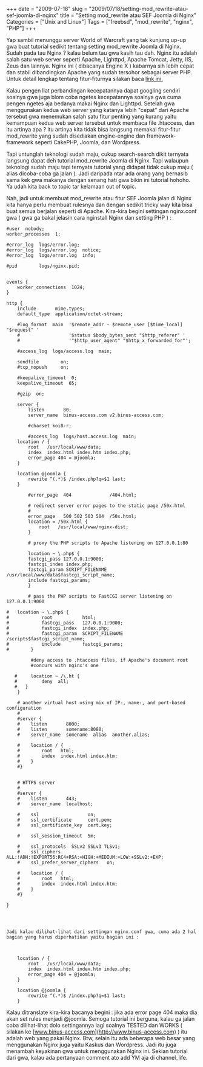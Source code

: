 +++
date = "2009-07-18"
slug = "2009/07/18/setting-mod_rewrite-atau-sef-joomla-di-nginx"
title = "Setting mod_rewrite atau SEF Joomla di Nginx"
Categories = ["Unix and Linux"]
Tags = ["freebsd", "mod_rewrite", "nginx", "PHP"]
+++

Yap sambil menunggu server World of Warcraft yang tak kunjung up-up gwa buat tutorial sedikit tentang setting mod_rewrite Joomla di Nginx. Sudah pada tau Nginx ? kalau belum tau gwa kasih tau dah. Nginx itu adalah salah satu web server seperti Apache, Lighttpd, Apache Tomcat, Jetty, IIS, Zeus dan lainnya. Nginx ini ( dibacanya Engine X ) kabarnya sih lebih cepat dan stabil dibandingkan Apache yang sudah tersohor sebagai server PHP. Untuk detail lengkap tentang fitur-fiturnya silakan baca [link ini.](http://en.wikipedia.org/wiki/Nginx)

Kalau pengen liat perbandingan kecepatannya dapat googling sendiri soalnya gwa juga blom coba ngetes kecepatannya soalnya gwa cuma pengen ngetes aja bedanya makai Nginx dan Lighttpd. Setelah gwa menggunakan kedua web server yang katanya lebih "cepat" dari Apache tersebut gwa menemukan salah satu fitur penting yang kurang yaitu kemampuan kedua web server tersebut untuk membaca file .htaccess, dan itu artinya apa ? itu artinya kita tidak bisa langsung memakai fitur-fitur mod_rewrite yang sudah disediakan engine-engine dan framework-framework seperti CakePHP, Joomla, dan Wordpress.

Tapi untunglah teknologi sudah maju, cukup search-search dikit ternyata langsung dapat deh tutorial mod_rewrite Joomla di Nginx. Tapi walaupun teknologi sudah maju tapi ternyata tutorial yang didapat tidak cukup maju ( alias dicoba-coba ga jalan ). Jadi daripada ntar ada orang yang bernasib sama kek gwa makanya dengan senang hati gwa bikin ini tutorial hohoho. Ya udah kita back to topic tar kelamaan out of topic.

Nah, jadi untuk membuat mod_rewrite atau fitur SEF Joomla jalan di Nginx kita hanya perlu membuat rulesnya dan dengan sedikit tricky way kita bisa buat semua berjalan seperti di Apache. Kira-kira begini settingan nginx.conf gwa ( gwa ga bakal jelasin cara nginstall Nginx dan setting PHP ) :


    
    
    #user  nobody;
    worker_processes  1;
    
    #error_log  logs/error.log;
    #error_log  logs/error.log  notice;
    #error_log  logs/error.log  info;
    
    #pid        logs/nginx.pid;
    
    
    events {
        worker_connections  1024;
    }
    
    http {
        include       mime.types;
        default_type  application/octet-stream;
    
        #log_format  main  '$remote_addr - $remote_user [$time_local] "$request" '
        #                  '$status $body_bytes_sent "$http_referer" '
        #                  '"$http_user_agent" "$http_x_forwarded_for"';
    
        #access_log  logs/access.log  main;
    
        sendfile        on;
        #tcp_nopush     on;
    
        #keepalive_timeout  0;
        keepalive_timeout  65;
    
        #gzip  on;
    
        server {
            listen       80;
            server_name  binus-access.com v2.binus-access.com;
    
            #charset koi8-r;
    
            #access_log  logs/host.access.log  main;
    	location / {
    		root   /usr/local/www/data;
    		index  index.html index.htm index.php;
    		error_page 404 = @joomla; 
    	}
    
    	location @joomla { 
    		rewrite ^(.*)$ /index.php?q=$1 last;
    	}
    
            #error_page  404              /404.html;
    
            # redirect server error pages to the static page /50x.html
            #
            error_page   500 502 503 504  /50x.html;
            location = /50x.html {
                root   /usr/local/www/nginx-dist;
            }
    
            # proxy the PHP scripts to Apache listening on 127.0.0.1:80
            
            location ~ \.php$ {
    		fastcgi_pass 127.0.0.1:9000;
    		fastcgi_index index.php;
    		fastcgi_param SCRIPT_FILENAME /usr/local/www/data$fastcgi_script_name;
    		include fastcgi_params;	
            }
    
            # pass the PHP scripts to FastCGI server listening on 127.0.0.1:9000
            
    #	location ~ \.php$ {
    #            root           html;
    #            fastcgi_pass   127.0.0.1:9000;
    #            fastcgi_index  index.php;
    #            fastcgi_param  SCRIPT_FILENAME  /scripts$fastcgi_script_name;
    #            include        fastcgi_params;
    #        }
    
             #deny access to .htaccess files, if Apache's document root
             #concurs with nginx's one
            
       #     location ~ /\.ht {
       #         deny  all;
       #   }
        }
    
        # another virtual host using mix of IP-, name-, and port-based configuration
        #
        #server {
        #    listen       8000;
        #    listen       somename:8080;
        #    server_name  somename  alias  another.alias;
    
        #    location / {
        #        root   html;
        #        index  index.html index.htm;
        #    }
        #}
    
    
        # HTTPS server
        #
        #server {
        #    listen       443;
        #    server_name  localhost;
    
        #    ssl                  on;
        #    ssl_certificate      cert.pem;
        #    ssl_certificate_key  cert.key;
    
        #    ssl_session_timeout  5m;
    
        #    ssl_protocols  SSLv2 SSLv3 TLSv1;
        #    ssl_ciphers  ALL:!ADH:!EXPORT56:RC4+RSA:+HIGH:+MEDIUM:+LOW:+SSLv2:+EXP;
        #    ssl_prefer_server_ciphers   on;
    
        #    location / {
        #        root   html;
        #        index  index.html index.htm;
        #    }
        #}
    
    }
    
    
    
    
    Jadi kalau dilihat-lihat dari settingan nginx.conf gwa, cuma ada 2 hal bagian yang harus diperhatikan yaitu bagian ini :
    
    
    
    	location / {
    		root   /usr/local/www/data;
    		index  index.html index.htm index.php;
    		error_page 404 = @joomla; 
    	}
    
    	location @joomla { 
    		rewrite ^(.*)$ /index.php?q=$1 last;
    	}
    



Kalau ditranslate kira-kira bacanya begini : jika ada error page 404 maka dia akan set rules menjadi @joomla. Semoga tutorial ini berguna, kalau ga jalan coba dilihat-lihat dolo settingannya lagi soalnya TESTED dan WORKS ( silakan ke [www.binus-access.com](http://www.binus-access.com) ) itu adalah web yang pakai Nginx. Btw, selain itu ada beberapa web besar yang menggunakan Nginx juga yaitu Kaskus dan Wordpress. Jadi itu juga menambah keyakinan gwa untuk menggunakan Nginx ini. Sekian tutorial dari gwa, kalau ada pertanyaan comment ato add YM aja di channel_life.



